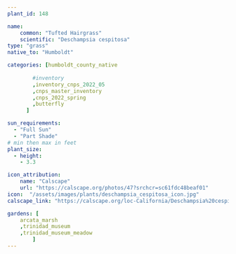 ```yaml
---
plant_id: 148

name: 
    common: "Tufted Hairgrass" 
    scientific: "Deschampsia cespitosa"   
type: "grass"
native_to: "Humboldt"

categories: [humboldt_county_native
        
        #inventory 
        ,inventory_cnps_2022_05
        ,cnps_master_inventory
        ,cnps_2022_spring
        ,butterfly
      ]

sun_requirements:
  - "Full Sun"
  - "Part Shade"
# min then max in feet
plant_size:
  - height: 
    - 3.3

icon_attribution: 
    name: "Calscape"
    url: "https://calscape.org/photos/47?srchcr=sc61fdc48beaf01"
icon:  "/assets/images/plants/deschampsia_cespitosa_icon.jpg"
calscape_link: "https://calscape.org/loc-California/Deschampsia%20cespitosa(%20)"

gardens: [
    arcata_marsh
    ,trinidad_museum
    ,trinidad_museum_meadow
        ]
---
```



